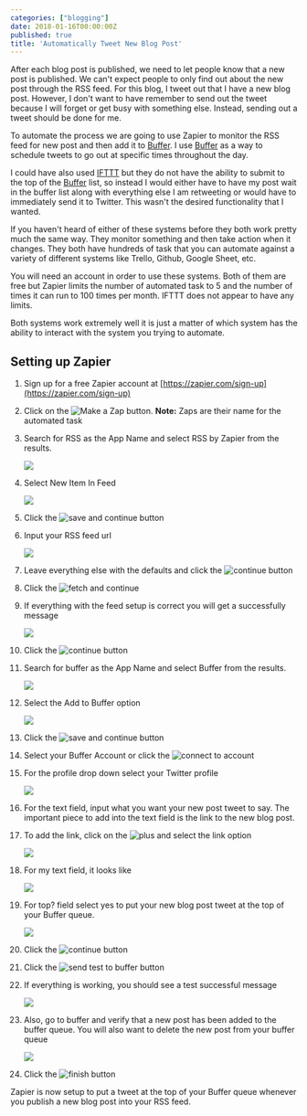 ```yaml
---
categories: ["blogging"]
date: 2018-01-16T00:00:00Z
published: true
title: 'Automatically Tweet New Blog Post'
---
```


After each blog post is published, we need to let people know that a new post is published.  We can't expect people to only find out about the new post through the RSS feed.  For this blog, I tweet out that I have a new blog post.  However, I don't want to have remember to send out the tweet because I will forget or get busy with something else.  Instead, sending out a tweet should be done for me.

To automate the process we are going to use Zapier to monitor the RSS feed for new post and then add it to [Buffer](https://buffer.com).  I use [Buffer](https://buffer.com) as a way to schedule tweets to go out at specific times throughout the day.

I could have also used [IFTTT](http://ifttt.com) but they do not have the ability to submit to the top of the [Buffer](https://buffer.com) list, so instead I would either have to have my post wait in the buffer list along with everything else I am retweeting or would have to immediately send it to Twitter.   This wasn't the desired functionality that I wanted.

If you haven't heard of either of these systems before they both work pretty much the same way.   They monitor something and then take action when it changes.  They both have hundreds of task that you can automate against  a variety of different systems like Trello, Github, Google Sheet, etc.

You will need an account in order to use these systems.  Both of them are free but Zapier limits the number of automated task to 5 and the number of times it can run to 100 times per month.  IFTTT does not appear to have any limits.

Both systems work extremely well it is just a matter of which system has the ability to interact with the system you trying to automate.

## Setting up Zapier

1. Sign up for a free Zapier account at [https://zapier.com/sign-up](https://zapier.com/sign-up)
1. Click on the ![Make a Zap](images/tweet-new-post/make-a-zap.png) button. **Note:** Zaps are their name for the automated task

1. Search for RSS as the App Name and select RSS by Zapier from the results.

    ![](images/tweet-new-post/search-rss.png)

1. Select New Item In Feed

    ![](images/tweet-new-post/new-item-in-feed.png)

1. Click the ![save and continue](images/tweet-new-post/save-continue.png) button
1. Input your RSS feed url

    ![](images/tweet-new-post/feed-url.png)

1. Leave everything else with the defaults and click the ![continue](images/tweet-new-post/continue.png) button

1. Click the ![fetch and continue](images/tweet-new-post/fetch-continue.png)

1. If everything with the feed setup is correct you will get a successfully message

    ![](images/tweet-new-post/fetch-continue-test-successful.png)

1. Click the ![continue](images/tweet-new-post/continue.png) button

1. Search for buffer as the App Name and select Buffer from the results.

    ![](images/tweet-new-post/search-buffer.png)

1. Select the Add to Buffer option

    ![](images/tweet-new-post/add-to-buffer.png)

1. Click the ![save and continue](images/tweet-new-post/save-continue.png) button

1. Select your Buffer Account or click the ![connect to account](images/tweet-new-post/connect-buffer-account.png)

1. For the profile drop down select your Twitter profile

    ![](images/tweet-new-post/twitter-profile.png)

1. For the text field, input what you want your new post tweet to say. The important piece to add into the text field is the link to the new blog post.
1. To add the link, click on the ![plus](images/tweet-new-post/plus-button.png) and select the link option

    ![](images/tweet-new-post/blog-link.png)

1. For my text field, it looks like

    ![](images/tweet-new-post/text-field.png)

1. For top? field select yes to put your new blog post tweet at the top of your Buffer queue.

    ![](images/tweet-new-post/top-field.png)

1. Click the ![continue](images/tweet-new-post/continue.png) button

1. Click the ![send test to buffer](images/tweet-new-post/send-to-buffer.png) button
1. If everything is working, you should see a test successful message

    ![](images/tweet-new-post/send-to-buffer-successful.png)

1. Also, go to buffer and verify that a new post has been added to the buffer queue.  You will also want to delete the new post from your buffer queue

    ![](images/tweet-new-post/new-post-test.png)

1. Click the ![finish](images/tweet-new-post/finish.png) button

Zapier is now setup to put a tweet at the top of your Buffer queue whenever you publish a new blog post into your RSS feed.
